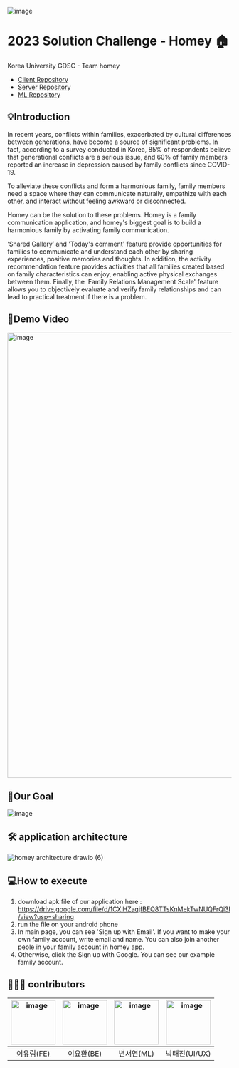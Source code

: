 ![image](https://user-images.githubusercontent.com/91039622/228971403-56b275bc-f13f-4b0c-9732-cc0b9a88c83d.png)

# 2023 Solution Challenge - Homey 🏠
Korea University GDSC - Team homey
- [Client Repository](https://github.com/Team-Homey/homey_client)
- [Server Repository](https://github.com/Team-Homey/homey_server)
- [ML Repository](https://github.com/Team-Homey/ml)
## 💡Introduction

In recent years, conflicts within families, exacerbated by cultural differences between generations, have become a source of significant problems. In fact, according to a survey conducted in Korea, 85% of respondents believe that generational conflicts are a serious issue, and 60% of family members reported an increase in depression caused by family conflicts since COVID-19.

To alleviate these conflicts and form a harmonious family, family members need a space where they can communicate naturally, empathize with each other, and interact without feeling awkward or disconnected.

Homey can be the solution to these problems. Homey is a family communication application, and homey's biggest goal is to build a harmonious family by activating family communication.

‘Shared Gallery’ and 'Today's comment' feature provide opportunities for families to communicate and understand each other by sharing experiences, positive memories and thoughts. In addition, the activity recommendation feature provides activities that all families created based on family characteristics can enjoy, enabling active physical exchanges between them. Finally, the 'Family Relations Management Scale' feature allows you to objectively evaluate and verify family relationships and can lead to practical treatment if there is a problem.

## 🍯Demo Video
[<img width="1000" alt="image" src="https://user-images.githubusercontent.com/91039622/229774078-6bf877d8-611a-41c1-ac16-db50a3930cb2.png">](https://youtu.be/1yvlLnfoo54)

## 🎯Our Goal
![image](https://user-images.githubusercontent.com/91039622/228969279-03c07606-7109-473e-9db8-c851cfc84b48.png)



## 🛠 application architecture
![homey architecture drawio (6)](https://user-images.githubusercontent.com/91039622/228959545-20f721b6-ea8a-405b-976c-40055b6e7dce.png)

## 💻How to execute

1. download apk file of our application here : https://drive.google.com/file/d/1CXlHZaqjfBEQ8TTsKnMekTwNUQFrQi3I/view?usp=sharing
2. run the file on your android phone
3. In main page, you can see 'Sign up with Email'. 
   If you want to make your own family account, write email and name.
   You can also join another peole in your family account in homey app.
4. Otherwise, click the Sign up with Google.
   You can see our example family account.

## 👩🏼‍💻 contributors
|<img width="100" alt="image" src="https://user-images.githubusercontent.com/91039622/228966941-be6efa5b-1b6f-4789-8651-d574c0854979.png">|<img width="100" alt="image" src="https://user-images.githubusercontent.com/91039622/228966580-03cb0772-fc4f-49b9-9d6b-471232d17d8d.png">|<img width="100" alt="image" src="https://user-images.githubusercontent.com/91039622/228966769-fd1dcaf3-09d4-4302-87e0-c7c85dbbe89d.png">|<img width="100" alt="image" src="https://user-images.githubusercontent.com/91039622/228966397-aaee84ff-2d44-4503-9b3f-75b84a302a10.png">|
|:---:|:---:|:---:|:---:|
|[이유림(FE)](https://github.com/yurimn)|[이요환(BE)](https://github.com/bumstead-bumstead)|[변서연(ML)](https://github.com/seooyxx)|박태진(UI/UX)|

<!--

**Here are some ideas to get you started:**

🙋‍♀️ A short introduction - what is your organization all about?
🌈 Contribution guidelines - how can the community get involved?
👩‍💻 Useful resources - where can the community find your docs? Is there anything else the community should know?
🍿 Fun facts - what does your team eat for breakfast?
🧙 Remember, you can do mighty things with the power of [Markdown](https://docs.github.com/github/writing-on-github/getting-started-with-writing-and-formatting-on-github/basic-writing-and-formatting-syntax)

## 🍯🐝🎯💡🛠💻📱👩🏻‍💻✨
-

-->
